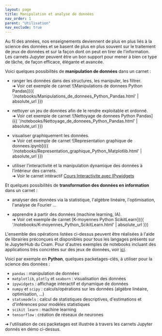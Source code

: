 ```yaml
---
layout: page
title: Manipulation et analyse de données
nav_order: 1
parent: "Utilisation"
nav_exclude: true
---
```


Au fil des années, nos enseignements deviennent de plus en plus liés à la science des données et se basent de plus en plus souvent sur le traitement de jeux de données et sur la façon dont on peut en tirer de l'information.
Les carnets Jupyter peuvent être un bon support pour mener à bien ce type de tâche, de façon efficace, élégante et avancée.

Voici quelques possibilités de **manipulation de données** dans un carnet :

- ranger les données dans des structures, les manipuler, les filtrer.   
➔ Voir cet exemple de carnet ![Manipulations de donnees Python Pandas]({{ '/notebooks/Manipulations_de_donnees_Python_Pandas.html' | absolute_url }})
  
- nettoyer un jeu de données afin de le rendre exploitable et ordonné.   
➔ Voir cet exemple de carnet ![Nettoyage de donnees Python Pandas]({{ '/notebooks/Nettoyage_de_donnees_Python_Pandas.html' | absolute_url }})    
 
- visualiser graphiquement les données.   
➔ Voir cet exemple de carnet ![Representation graphique de donnees.ipynb]({{ '/notebooks/Representation_graphique_Python_Matplotlib.html' | absolute_url }})     

- utiliser l’interactivité et la manipulation dynamique des données à l’intérieur des carnets.   
➔ Voir le carnet intéractif [Cours Interactivite avec IPywidgets](https://carnets.cnam.fr/#cm1)

Et quelques possibilités de **transformation des données en information** dans un carnet :

- analyser des données via la statistique, l'algèbre linéaire, l'optimisation, l'analyse de Fourier ...

- apprendre à partir des données (machine learning, IA).   
➔ Voir cet exemple de carnet [K-moyennes Python ScikitLearn]({{ '/notebooks/K-moyennes_Python_ScikitLearn.html' | absolute_url }})

L'ensemble des opérations listées ci-dessus peuvent être réalisées à l'aide de librairies préconçues et disponibles pour tous les langages présents sur le JupyterHub du Cnam. Pour d'autres exemples de notebooks incluant des applications très concrètes sur des jeux de données, voir [ici](https://github.com/jupyter/jupyter/wiki/A-gallery-of-interesting-Jupyter-Notebooks). 

Voici par exemple en **Python**, quelques packetages-clés, à utiliser pour la science des données : 

- `pandas` : manipulation de données
- `matplotlib`, `plotly` et `seaborn` : visualisation des données
- `ipywidgets` : affichage interactif et dynamique de données
- `numpy` et `scipy` : calculs/opérations sur les données (algèbre linéaire, optimisation, ...)
- `statsmodels` : calcul de statistiques descriptives, d'estimations et d'inférences pour modèles statistiques
- `scikit learn` : machine learning
- `tensorflow` : création de réseaux de neurones   

➔ l'utilisation de ces packetages est illustrée à travers les carnets Jupyter donnés en démo ci-dessus.
